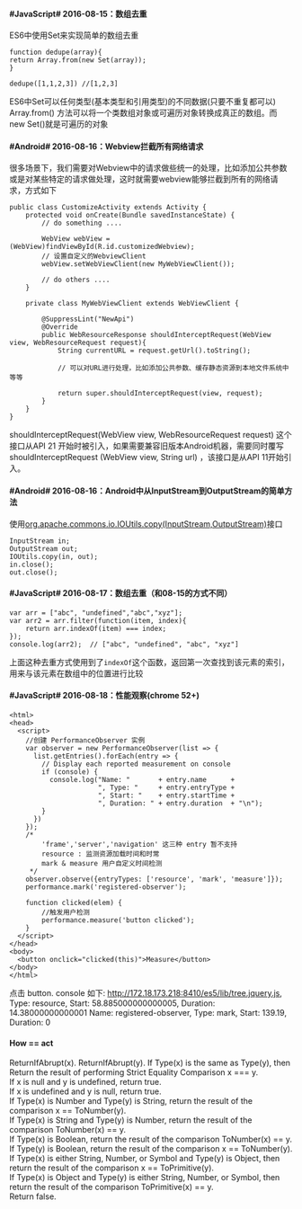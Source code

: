#### #JavaScript# 2016-08-15：数组去重

ES6中使用Set来实现简单的数组去重

	function dedupe(array){
	return Array.from(new Set(array));
	}

	dedupe([1,1,2,3]) //[1,2,3]
ES6中Set可以任何类型(基本类型和引用类型)的不同数据(只要不重复都可以)
Array.from() 方法可以将一个类数组对象或可遍历对象转换成真正的数组。而new Set()就是可遍历的对象

#### #Android# 2016-08-16：Webview拦截所有网络请求

很多场景下，我们需要对Webview中的请求做些统一的处理，比如添加公共参数或是对某些特定的请求做处理，这时就需要webview能够拦截到所有的网络请求，方式如下

	public class CustomizeActivity extends Activity {
		protected void onCreate(Bundle savedInstanceState) {
			// do something .... 

			WebView webView = (WebView)findViewById(R.id.customizedWebview);
			// 设置自定义的WebviewClient
			webView.setWebViewClient(new MyWebViewClient());

			// do others ....
		}

		private class MyWebViewClient extends WebViewClient {
			
			@SuppressLint("NewApi")
        	@Override
			public WebResourceResponse shouldInterceptRequest(WebView view, WebResourceRequest request){
				String currentURL = request.getUrl().toString();

				// 可以对URL进行处理，比如添加公共参数、缓存静态资源到本地文件系统中等等

				return super.shouldInterceptRequest(view, request);
			}
		}
	}

shouldInterceptRequest(WebView view, WebResourceRequest request) 这个接口从API 21 开始时被引入，如果需要兼容旧版本Android机器，需要同时覆写shouldInterceptRequest (WebView view, String url) ，该接口是从API 11开始引入。

#### #Android# 2016-08-16：Android中从InputStream到OutputStream的简单方法

使用[org.apache.commons.io.IOUtils.copy(InputStream,OutputStream)](y0.cn/M64yM)接口

	InputStream in;
	OutputStream out;
	IOUtils.copy(in, out);
	in.close();
	out.close();

#### #JavaScript# 2016-08-17：数组去重（和08-15的方式不同）

	var arr = ["abc", "undefined","abc","xyz"];
	var arr2 = arr.filter(function(item, index){
		return arr.indexOf(item) === index;
	});
	console.log(arr2);	// ["abc", "undefined", "abc", "xyz"]

上面这种去重方式使用到了`indexOf`这个函数，返回第一次查找到该元素的索引，用来与该元素在数组中的位置进行比较

#### #JavaScript# 2016-08-18：性能观察(chrome 52+)

	<html>
	<head>
	  <script>
	  	//创建 PerformanceObserver 实例
	    var observer = new PerformanceObserver(list => {
	      list.getEntries().forEach(entry => {
	        // Display each reported measurement on console
	        if (console) {
	          console.log("Name: "       + entry.name      +
	                      ", Type: "     + entry.entryType +
	                      ", Start: "    + entry.startTime +
	                      ", Duration: " + entry.duration  + "\n");
	        }
	      })
	    });
	    /*
	    	'frame','server','navigation' 这三种 entry 暂不支持
	    	resource : 监测资源加载时间和时常
	    	mark & measure 用户自定义时间检测
	     */
	    observer.observe({entryTypes: ['resource', 'mark', 'measure']});
	    performance.mark('registered-observer');

	    function clicked(elem) {
	    	//触发用户检测 
	      	performance.measure('button clicked');
	    }
	  </script>
	</head>
	<body>
	  <button onclick="clicked(this)">Measure</button>
	</body>
	</html>

点击 button. console 如下:
http://172.18.173.218:8410/es5/lib/tree.jquery.js, Type: resource, Start: 58.885000000000005, Duration: 14.38000000000001
Name: registered-observer, Type: mark, Start: 139.19, Duration: 0

#### How == act

ReturnIfAbrupt(x).
ReturnIfAbrupt(y).
If Type(x) is the same as Type(y), then Return the result of performing Strict Equality Comparison x === y.  
If x is null and y is undefined, return true.  
If x is undefined and y is null, return true.  
If Type(x) is Number and Type(y) is String, return the result of the comparison x == ToNumber(y).  
If Type(x) is String and Type(y) is Number, return the result of the comparison ToNumber(x) == y.  
If Type(x) is Boolean, return the result of the comparison ToNumber(x) == y.  
If Type(y) is Boolean, return the result of the comparison x == ToNumber(y).  
If Type(x) is either String, Number, or Symbol and Type(y) is Object, then return the result of the comparison x == ToPrimitive(y).  
If Type(x) is Object and Type(y) is either String, Number, or Symbol, then return the result of the comparison ToPrimitive(x) == y.  
Return false.  
